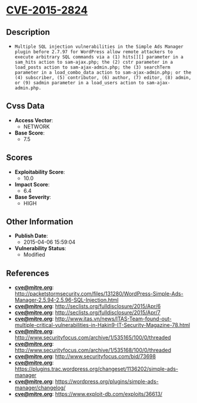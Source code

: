 
# [CVE-2015-2824](http://packetstormsecurity.com/files/131280/WordPress-Simple-Ads-Manager-2.5.94-2.5.96-SQL-Injection.html)

## Description

- `Multiple SQL injection vulnerabilities in the Simple Ads Manager plugin before 2.7.97 for WordPress allow remote attackers to execute arbitrary SQL commands via a (1) hits[][] parameter in a sam_hits action to sam-ajax.php; the (2) cstr parameter in a load_posts action to sam-ajax-admin.php; the (3) searchTerm parameter in a load_combo_data action to sam-ajax-admin.php; or the (4) subscriber, (5) contributor, (6) author, (7) editor, (8) admin, or (9) sadmin parameter in a load_users action to sam-ajax-admin.php.`

## Cvss Data

- **Access Vector**:
  - NETWORK
- **Base Score**:
  - 7.5

## Scores

- **Exploitability Score**:
  - 10.0
- **Impact Score**:
  - 6.4
- **Base Severity**:
  - HIGH

## Other Information

- **Publish Date**:
  - 2015-04-06 15:59:04
- **Vulnerability Status**:
  - Modified

## References

- **cve@mitre.org**: http://packetstormsecurity.com/files/131280/WordPress-Simple-Ads-Manager-2.5.94-2.5.96-SQL-Injection.html
- **cve@mitre.org**: http://seclists.org/fulldisclosure/2015/Apr/6
- **cve@mitre.org**: http://seclists.org/fulldisclosure/2015/Apr/7
- **cve@mitre.org**: http://www.itas.vn/news/ITAS-Team-found-out-multiple-critical-vulnerabilities-in-Hakin9-IT-Security-Magazine-78.html
- **cve@mitre.org**: http://www.securityfocus.com/archive/1/535165/100/0/threaded
- **cve@mitre.org**: http://www.securityfocus.com/archive/1/535168/100/0/threaded
- **cve@mitre.org**: http://www.securityfocus.com/bid/73698
- **cve@mitre.org**: https://plugins.trac.wordpress.org/changeset/1136202/simple-ads-manager
- **cve@mitre.org**: https://wordpress.org/plugins/simple-ads-manager/changelog/
- **cve@mitre.org**: https://www.exploit-db.com/exploits/36613/
